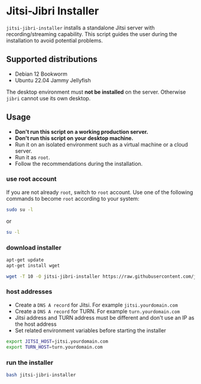 # Jitsi-Jibri Installer

`jitsi-jibri-installer` installs a standalone Jitsi server with
recording/streaming capability. This script guides the user during the
installation to avoid potential problems.

## Supported distributions

- Debian 12 Bookworm
- Ubuntu 22.04 Jammy Jellyfish

The desktop environment must **not be installed** on the server. Otherwise
`jibri` cannot use its own desktop.

## Usage

- **Don't run this script on a working production server.**
- **Don't run this script on your desktop machine.**
- Run it on an isolated environment such as a virtual machine or a cloud server.
- Run it as `root`.
- Follow the recommendations during the installation.

### use root account

If you are not already `root`, switch to `root` account. Use one of the
following commands to become `root` according to your system:

```bash
sudo su -l
```

or

```bash
su -l
```

### download installer

```bash
apt-get update
apt-get install wget

wget -T 10 -O jitsi-jibri-installer https://raw.githubusercontent.com/jitsi-contrib/installers/main/jitsi-jibri/jitsi-jibri-installer
```

### host addresses

- Create a `DNS A record` for Jitsi. For example `jitsi.yourdomain.com`
- Create a `DNS A record` for TURN. For example `turn.yourdomain.com`
- Jitsi address and TURN address must be different and don't use an IP as the
  host address
- Set related environment variables before starting the installer

```bash
export JITSI_HOST=jitsi.yourdomain.com
export TURN_HOST=turn.yourdomain.com
```

### run the installer

```bash
bash jitsi-jibri-installer
```
